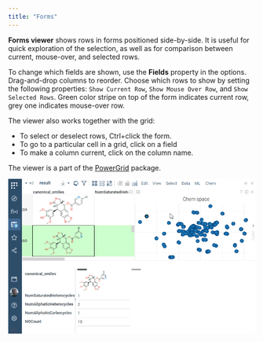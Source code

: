 ```yaml
---
title: "Forms"
---
```


**Forms viewer** shows rows in forms positioned side-by-side.
It is useful for quick exploration of the selection, as well as for comparison between current, 
mouse-over, and selected rows.

To change which fields are shown, use the **Fields** property in the options. 
Drag-and-drop columns to reorder. Choose which rows to show by setting the
following properties: `Show Current Row`, `Show Mouse Over Row`, and `Show Selected Rows`.
Green color stripe on top of the form indicates current row, grey one indicates mouse-over row. 

The viewer also works together with the grid:
* To select or deselect rows, Ctrl+click the form.
* To go to a particular cell in a grid, click on a field
* To make a column current, click on the column name.


The viewer is a part of the [PowerGrid](https://github.com/datagrok-ai/public/tree/master/packages/PowerGrid) package.

![Forms viewer](forms.gif)